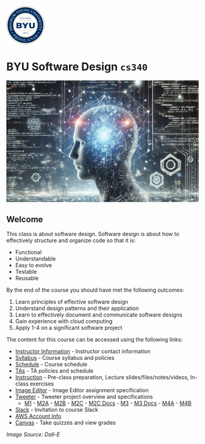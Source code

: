 ![BYU Logo](byuLogo.png)

# BYU **Software Design** `cs340`

![cover](softwaredesigncover.jpg)

## Welcome

This class is about software design. Software design is about how to effectively structure and organize code so that it is:

- Functional
- Understandable
- Easy to evolve
- Testable
- Reusable

By the end of the course you should have met the following outcomes:

1. Learn principles of effective software design
2. Understand design patterns and their application
3. Learn to effectively document and communicate software designs
4. Gain experience with cloud computing
5. Apply 1-4 on a significant software project

The content for this course can be accessed using the following links:

- [Instructor Information](teachers/teachers.md) - Instructor contact information
- [Syllabus](syllabus/syllabus.md) - Course syllabus and policies
- [Schedule](schedule/schedule-fall-2025.md) - Course schedule
- [TAs](tas/tas.md) - TA policies and schedule
- [Instruction](instruction/instruction.md) - Pre-class preparation, Lecture slides/files/notes/videos, In-class exercises
- [Image Editor](image-editor/image-editor.md) - Image Editor assignment specification
- [Tweeter](tweeter/project-overview/tweeter.md) - Tweeter project overview and specifications
    - [M1](tweeter/milestone-1/milestone-1.md) - [M2A](tweeter/milestone-2a/milestone-2a.md) - [M2B](tweeter/milestone-2b/milestone-2b.md) - [M2C](tweeter/milestone-2c/milestone-2c.md) - [M2C Docs](tweeter/milestone-2c/milestone-2c-docs.md) - [M3](tweeter/milestone-3/milestone-3.md) - [M3 Docs](tweeter/milestone-3/milestone-3-docs.md) - [M4A](tweeter/milestone-4a/milestone-4a.md) - [M4B](tweeter/milestone-4b/milestone-4b.md)
- [Slack](https://join.slack.com/t/byu-cs-340/shared_invite/zt-2xp01qce8-9POwOGVCu1uZiX9qihVDxw) - Invitation to course Slack
- [AWS Account Info](./tweeter/project-overview/aws-account.md)
- [Canvas](https://byu.instructure.com/) - Take quizzes and view grades

_Image Source: Dall-E_
